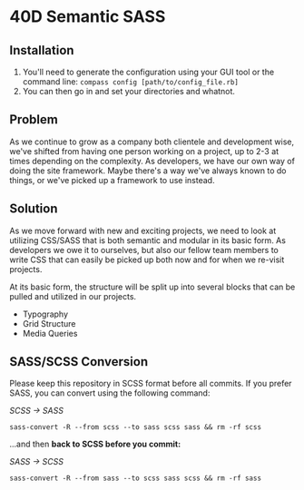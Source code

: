 40D Semantic SASS 
=================

Installation
------------
1. You'll need to generate the configuration using your GUI tool or the command line: `compass config [path/to/config_file.rb]`
2. You can then go in and set your directories and whatnot.

Problem
-------
As we continue to grow as a company both clientele and development wise, we've shifted from having one person working on a project, up to 2-3 at times depending on the complexity. As developers, we have our own way of doing the site framework. Maybe there's a way we've always known to do things, or we've picked up a framework to use instead.

Solution
--------
As we move forward with new and exciting projects, we need to look at utilizing CSS/SASS that is both semantic and modular in its basic form. As developers we owe it to ourselves, but also our fellow team members to write CSS that can easily be picked up both now and for when we re-visit projects.

At its basic form, the structure will be split up into several blocks that can be pulled and utilized in our projects. 

* Typography
* Grid Structure
* Media Queries


SASS/SCSS Conversion
--------------------
Please keep this repository in SCSS format before all commits. If you prefer SASS, you can convert using the following command:

*SCSS -> SASS*

`sass-convert -R --from scss --to sass scss sass && rm -rf scss`

...and then **back to SCSS before you commit:**

*SASS -> SCSS*

`sass-convert -R --from sass --to scss sass scss && rm -rf sass`

